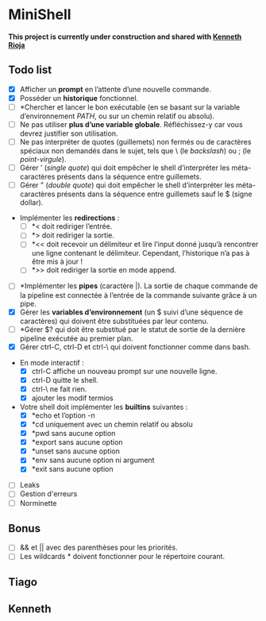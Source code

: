 # MiniShell

**This project is currently under construction and shared with [Kenneth Rioja](https://github.com/kennethrioja)**

## Todo list
- [x] Afficher un **prompt** en l’attente d’une nouvelle commande.
- [x] Posséder un **historique** fonctionnel.
- [ ] *Chercher et lancer le bon exécutable (en se basant sur la variable d’environnement *PATH*, ou sur un chemin relatif ou absolu).
- [ ] Ne pas utiliser **plus d’une variable globale**. Réfléchissez-y car vous devrez justifier son utilisation.
- [ ] Ne pas interpréter de quotes (guillemets) non fermés ou de caractères spéciaux non demandés dans le sujet, tels que \ (le *backslash*) ou ; (le *point-virgule*).
- [ ] Gérer ’ (*single quote*) qui doit empêcher le shell d’interpréter les méta-caractères présents dans la séquence entre guillemets.
- [ ] Gérer " (*double quote*) qui doit empêcher le shell d’interpréter les méta-caractères présents dans la séquence entre guillemets sauf le $ (signe dollar).
- Implémenter les **redirections** :
    - [ ] *< doit rediriger l’entrée.
    - [ ] *> doit rediriger la sortie.
    - [ ] *<< doit recevoir un délimiteur et lire l’input donné jusqu’à rencontrer une ligne
contenant le délimiteur. Cependant, l’historique n’a pas à être mis à jour !
    - [ ] *>> doit rediriger la sortie en mode append.
- [ ] *Implémenter les **pipes** (caractère |). La sortie de chaque commande de la pipeline est connectée à l’entrée de la commande suivante grâce à un pipe.
- [x] Gérer les **variables d’environnement** (un $ suivi d’une séquence de caractères) qui doivent être substituées par leur contenu.
- [ ] *Gérer $? qui doit être substitué par le statut de sortie de la dernière pipeline exécutée au premier plan.
- [x] Gérer ctrl-C, ctrl-D et ctrl-\ qui doivent fonctionner comme dans bash.
- En mode interactif :
    - [x] ctrl-C affiche un nouveau prompt sur une nouvelle ligne.
    - [x] ctrl-D quitte le shell.
    - [x] ctrl-\ ne fait rien.
    - [x] ajouter les modif termios
- Votre shell doit implémenter les **builtins** suivantes :
    - [x] *echo et l’option -n
    - [x] *cd uniquement avec un chemin relatif ou absolu
    - [x] *pwd sans aucune option
    - [x] *export sans aucune option
    - [x] *unset sans aucune option
    - [x] *env sans aucune option ni argument
    - [x] *exit sans aucune option

- [ ] Leaks
- [ ] Gestion d'erreurs
- [ ] Norminette

## Bonus
- [ ] && et || avec des parenthèses pour les priorités.
- [ ] Les wildcards * doivent fonctionner pour le répertoire courant.

## Tiago

## Kenneth

